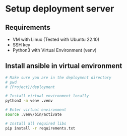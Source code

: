 # Setup deployment server

## Requirements

- VM with Linux (Tested with Ubuntu 22.10)
- SSH key
- Python3 with Virtual Environment (venv)

## Install ansible in virtual environment

```sh
# Make sure you are in the deployment directory
# pwd
# {Project}/deployment

# Install virtual environment locally
python3 -m venv .venv

# Enter virtual environment
source .venv/bin/activate

# Install all required libs
pip install -r requirements.txt
```